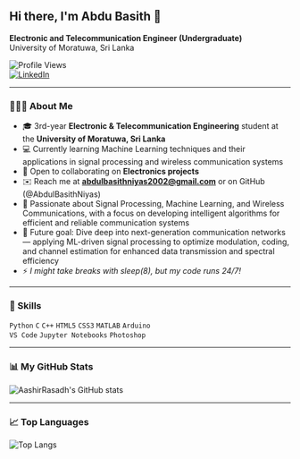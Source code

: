 ## Hi there, I'm Abdu Basith 👋

**Electronic and Telecommunication Engineer (Undergraduate)**  
University of Moratuwa, Sri Lanka  

![Profile Views](https://komarev.com/ghpvc/?username=AbdulBasithNiyas&color=blue)  
[![LinkedIn](https://img.shields.io/badge/LinkedIn-Mohamed%20Niyas%20%20Abdul%20Basith-blue?logo=linkedin&logoColor=white)](https://www.linkedin.com/in/your-linkedin-username)

---

### 👨🏻‍💻 About Me
- 🎓 3rd-year **Electronic & Telecommunication Engineering** student at the **University of Moratuwa, Sri Lanka**  
- 💻 Currently learning Machine Learning techniques and their applications in signal processing and wireless communication systems  
- 🤝 Open to collaborating on **Electronics projects**  
- ✉️ Reach me at **abdulbasithniyas2002@gmail.com** or on GitHub (@AbdulBasithNiyas)  
- 📡 Passionate about Signal Processing, Machine Learning, and Wireless Communications, with a focus on developing intelligent algorithms for efficient and reliable communication systems
- 🎯 Future goal: Dive deep into next-generation communication networks — applying ML-driven signal processing to optimize modulation, coding, and channel estimation for enhanced data transmission and spectral efficiency
- ⚡ *I might take breaks with sleep(8), but my code runs 24/7!*  

---

### 🔧 Skills
`Python` `C` `C++` `HTML5` `CSS3` `MATLAB` `Arduino`  
`VS Code` `Jupyter Notebooks` `Photoshop`

---

### 📊 My GitHub Stats
![AashirRasadh's GitHub stats](https://github-readme-stats.vercel.app/api?username=AbdulBasithNiyas&show_icons=true&theme=tokyonight)  

---

### 📈 Top Languages
![Top Langs](https://github-readme-stats.vercel.app/api/top-langs/?username=AbdulBasithNiyas&layout=compact&theme=tokyonight)
